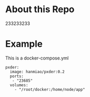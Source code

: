 # About this Repo

233233233


# Example

This is a docker-compose.yml
```
pxder:
  image: hanmiao/pxder:0.2
  ports:
   - "23685"
  volumes:
    - "/root/docker:/home/node/app"
```
